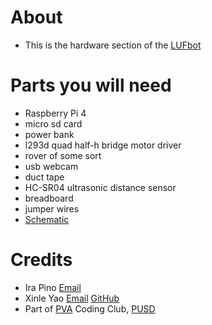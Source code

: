 # About
* This is the hardware section of the [LUFbot](https://www.github.com/sean-was-taken/LUFbot/)
# Parts you will need
* Raspberry Pi 4
* micro sd card
* power bank
* l293d quad half-h bridge motor driver
* rover of some sort
* usb webcam
* duct tape
* HC-SR04 ultrasonic distance sensor
* breadboard
* jumper wires
* [Schematic](./Schematic.png)


# Credits
* Ira Pino [Email](mailto:ip6142@pleasantonusd.net)
* Xinle Yao [Email](mailto:xy2933@pleasantonusd.net) [GitHub](/sean-was-taken)
* Part of [PVA](https://www.pleasantonvirtualacademy.com) Coding Club, [PUSD](https://www.pleasantonusd.net)
